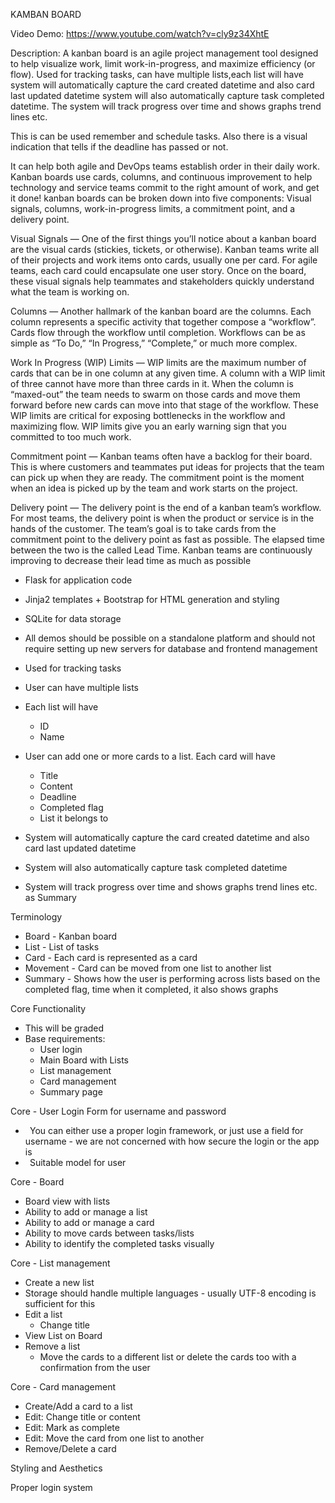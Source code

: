 ﻿KAMBAN BOARD
 
Video Demo: https://www.youtube.com/watch?v=cly9z34XhtE

Description: A kanban board is an agile project management tool designed to help visualize work, limit work-in-progress, and maximize efficiency (or flow).
Used for tracking tasks, can have multiple lists,each list will have system will automatically capture the card created datetime and also card last updated datetime system will also automatically capture task completed datetime.
The system will track progress over time and shows graphs trend lines etc. 

This is can be used remember and schedule tasks.
Also there is a visual indication that tells if the deadline has passed or not.

It can help both agile and DevOps teams establish order in their daily work. Kanban boards use cards, columns, and continuous improvement to help technology and service teams commit to the right amount of work, and get it done!
kanban boards can be broken down into five components: Visual signals, columns, work-in-progress limits, a commitment point, and a delivery point.

Visual Signals — One of the first things you’ll notice about a kanban board are the visual cards (stickies, tickets, or otherwise). Kanban teams write all of their projects and work items onto cards, usually one per card. For agile teams, each card could encapsulate one user story. Once on the board, these visual signals help teammates and stakeholders quickly understand what the team is working on.

Columns — Another hallmark of the kanban board are the columns. Each column represents a specific activity that together compose a “workflow”. Cards flow through the workflow until completion. Workflows can be as simple as “To Do,” “In Progress,” “Complete,” or much more complex.

Work In Progress (WIP) Limits — WIP limits are the maximum number of cards that can be in one column at any given time. A column with a WIP limit of three cannot have more than three cards in it. When the column is “maxed-out” the team needs to swarm on those cards and move them forward before new cards can move into that stage of the workflow. These WIP limits are critical for exposing bottlenecks in the workflow and maximizing flow. WIP limits give you an early warning sign that you committed to too much work.

Commitment point — Kanban teams often have a backlog for their board. This is where customers and teammates put ideas for projects that the team can pick up when they are ready. The commitment point is the moment when an idea is picked up by the team and work starts on the project.

Delivery point — The delivery point is the end of a kanban team’s workflow. For most teams, the delivery point is when the product or service is in the hands of the customer. The team’s goal is to take cards from the commitment point to the delivery point as fast as possible. The elapsed time between the two is the called Lead Time. Kanban teams are continuously improving to decrease their lead time as much as possible



- Flask for application code
- Jinja2 templates + Bootstrap for HTML generation and styling
- SQLite for data storage
- All demos should be possible on a standalone platform and should not require setting up new servers for database and frontend management


- Used for tracking tasks
- User can have multiple lists
- Each list will have
  - ID
  - Name
- User can add one or more cards to a list. Each card will have
  - Title
  - Content
  - Deadline
  - Completed flag
  - List it belongs to
- System will automatically capture the card created datetime and also card last updated datetime
- System will also automatically capture task completed datetime
- System will track progress over time and shows graphs trend lines etc. as Summary

Terminology

- Board - Kanban board
- List - List of tasks
- Card - Each card is represented as a card
- Movement - Card can be moved from one list to another list
- Summary - Shows how the user is performing across lists based on the completed flag, time when it completed, it also shows graphs


Core Functionality

- This will be graded 
- Base requirements:
  - User login
  - Main Board with Lists
  - List management
  - Card management
  - Summary page

Core - User Login
Form for username and password

- ` `You can either use a proper login framework, or just use a field for username - we are not concerned with how secure the login or the app is
- ` `Suitable model for user

Core - Board

- Board view with lists
- Ability to add or manage a list
- Ability to add or manage a card
- Ability to move cards between tasks/lists
- Ability to identify the completed tasks visually

Core - List management

- Create a new list
- Storage should handle multiple languages - usually UTF-8 encoding is sufficient for this
- Edit a list
  - Change title
- View List on Board
- Remove a list
  - Move the cards to a different list or delete the cards too with a confirmation from the user

Core - Card management

- Create/Add a card to a list
- Edit: Change title or content
- Edit: Mark as complete
- Edit: Move the card from one list to another
- Remove/Delete a card

Styling and Aesthetics

Proper login system











